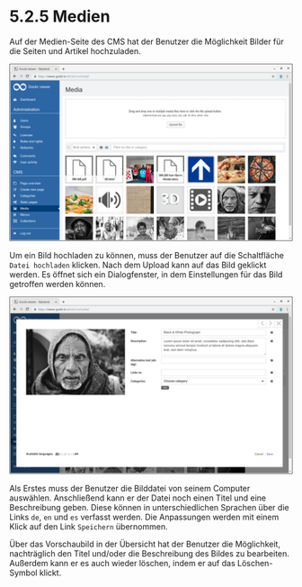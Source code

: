 # 5.2.5 Medien

Auf der Medien-Seite des CMS hat der Benutzer die Möglichkeit Bilder für die Seiten und Artikel hochzuladen.

![](../../.gitbook/assets/5.2.5.png)

Um ein Bild hochladen zu können, muss der Benutzer auf die Schaltfläche `Datei hochladen` klicken. Nach dem Upload kann auf das Bild geklickt werden. Es öffnet sich ein Dialogfenster, in dem Einstellungen für das Bild getroffen werden können.

![](../../.gitbook/assets/5.2.5-1.png)

Als Erstes muss der Benutzer die Bilddatei von seinem Computer auswählen. Anschließend kann er der Datei noch einen Titel und eine Beschreibung geben. Diese können in unterschiedlichen Sprachen über die Links `de`, `en` und `es` verfasst werden. Die Anpassungen werden mit einem Klick auf den Link `Speichern` übernommen. 

Über das Vorschaubild in der Übersicht hat der Benutzer die Möglichkeit, nachträglich den Titel und/oder die Beschreibung des Bildes zu bearbeiten. Außerdem kann er es auch wieder löschen, indem er auf das Löschen-Symbol klickt.

